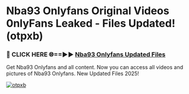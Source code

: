 # Nba93 Onlyfans Original Videos 0nlyFans Leaked - Files Updated! (otpxb)

<h3>🔴 CLICK HERE 🌐==►► <a href="https://tinyurl.com/ehrbuxhb" rel="nofollow">Nba93 Onlyfans Updated Files</a></h3>

Get Nba93 Onlyfans and all content. Now you can access all videos and pictures of Nba93 Onlyfans. New Updated Files 2025!

[![otpxb](https://i.imgur.com/lVYEuWS.gif)](https://tinyurl.com/ehrbuxhb)
